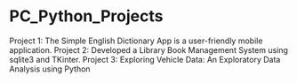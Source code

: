 # PC_Python_Projects
Project 1: The Simple English Dictionary App is a user-friendly mobile application. Project 2:  Developed a Library Book Management System using sqlite3 and TKinter. Project 3: Exploring Vehicle Data: An Exploratory Data Analysis using Python
